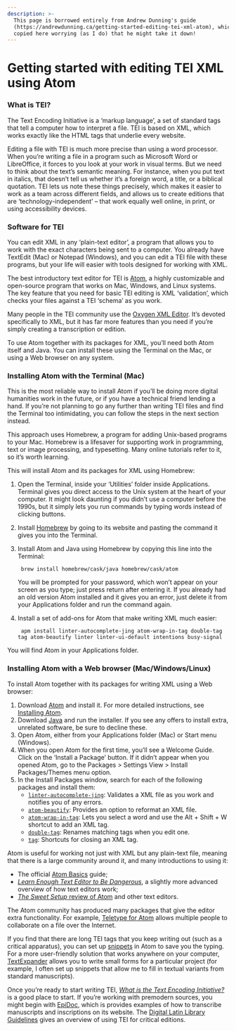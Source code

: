 ```yaml
---
description: >-
  This page is borrowed entirely from Andrew Dunning's guide
  (https://andrewdunning.ca/getting-started-editing-tei-xml-atom), which I have
  copied here worrying (as I do) that he might take it down!
---
```


# Getting started with editing TEI XML using Atom

### What is TEI? <a href="#what-is-tei" id="what-is-tei"></a>

The Text Encoding Initiative is a ‘markup language’, a set of standard tags that tell a computer how to interpret a file. TEI is based on XML, which works exactly like the HTML tags that underlie every website.

Editing a file with TEI is much more precise than using a word processor. When you’re writing a file in a program such as Microsoft Word or LibreOffice, it forces to you look at your work in visual terms. But we need to think about the text’s semantic meaning. For instance, when you put text in italics, that doesn’t tell us whether it’s a foreign word, a title, or a biblical quotation. TEI lets us note these things precisely, which makes it easier to work as a team across different fields, and allows us to create editions that are ‘technology-independent’ – that work equally well online, in print, or using accessibility devices.

### Software for TEI <a href="#software-for-tei" id="software-for-tei"></a>

You can edit XML in any ‘plain-text editor’, a program that allows you to work with the exact characters being sent to a computer. You already have TextEdit (Mac) or Notepad (Windows), and you can edit a TEI file with these programs, but your life will easier with tools designed for working with XML.

The best introductory text editor for TEI is [Atom](https://atom.io), a highly customizable and open-source program that works on Mac, Windows, and Linux systems. The key feature that you need for basic TEI editing is XML ‘validation’, which checks your files against a TEI ‘schema’ as you work.

Many people in the TEI community use the [Oxygen XML Editor](https://www.oxygenxml.com). It’s devoted specifically to XML, but it has far more features than you need if you’re simply creating a transcription or edition.

To use Atom together with its packages for XML, you’ll need both Atom itself and Java. You can install these using the Terminal on the Mac, or using a Web browser on any system.

### Installing Atom with the Terminal (Mac) <a href="#installing-atom-with-the-terminal-mac" id="installing-atom-with-the-terminal-mac"></a>

This is the most reliable way to install Atom if you’ll be doing more digital humanities work in the future, or if you have a technical friend lending a hand. If you’re not planning to go any further than writing TEI files and find the Terminal too intimidating, you can follow the steps in the next section instead.

This approach uses Homebrew, a program for adding Unix-based programs to your Mac. Homebrew is a lifesaver for supporting work in programming, text or image processing, and typesetting. Many online tutorials refer to it, so it’s worth learning.

This will install Atom and its packages for XML using Homebrew:

1. Open the Terminal, inside your ‘Utilities’ folder inside Applications. Terminal gives you direct access to the Unix system at the heart of your computer. It might look daunting if you didn’t use a computer before the 1990s, but it simply lets you run commands by typing words instead of clicking buttons.
2. Install [Homebrew](https://brew.sh) by going to its website and pasting the command it gives you into the Terminal.
3.  Install Atom and Java using Homebrew by copying this line into the Terminal:

    ```
     brew install homebrew/cask/java homebrew/cask/atom
    ```

    You will be prompted for your password, which won’t appear on your screen as you type; just press return after entering it. If you already had an old version Atom installed and it gives you an error, just delete it from your Applications folder and run the command again.
4.  Install a set of add-ons for Atom that make writing XML much easier:

    ```
     apm install linter-autocomplete-jing atom-wrap-in-tag double-tag tag atom-beautify linter linter-ui-default intentions busy-signal
    ```

You will find Atom in your Applications folder.

### Installing Atom with a Web browser (Mac/Windows/Linux) <a href="#installing-atom-with-a-web-browser-macwindowslinux" id="installing-atom-with-a-web-browser-macwindowslinux"></a>

To install Atom together with its packages for writing XML using a Web browser:

1. Download [Atom](https://atom.io) and install it. For more detailed instructions, see [Installing Atom](https://flight-manual.atom.io/getting-started/sections/installing-atom/).
2. Download [Java](https://java.com/download/) and run the installer. If you see any offers to install extra, unrelated software, be sure to decline these.
3. Open Atom, either from your Applications folder (Mac) or Start menu (Windows).
4. When you open Atom for the first time, you’ll see a Welcome Guide. Click on the ‘Install a Package’ button. If it didn’t appear when you opened Atom, go to the Packages > Settings View > Install Packages/Themes menu option.
5. In the Install Packages window, search for each of the following packages and install them:
   * [`linter-autocomplete-jing`](https://atom.io/packages/linter-autocomplete-jing): Validates a XML file as you work and notifies you of any errors.
   * [`atom-beautify`](https://atom.io/packages/atom-beautify): Provides an option to reformat an XML file.
   * [`atom-wrap-in-tag`](https://atom.io/packages/atom-wrap-in-tag): Lets you select a word and use the Alt + Shift + W shortcut to add an XML tag.
   * [`double-tag`](https://atom.io/packages/double-tag): Renames matching tags when you edit one.
   * [`tag`](https://atom.io/packages/tag): Shortcuts for closing an XML tag.

Atom is useful for working not just with XML but any plain-text file, meaning that there is a large community around it, and many introductions to using it:

* The official [Atom Basics](https://flight-manual.atom.io/getting-started/sections/atom-basics/) guide;
* [_Learn Enough Text Editor to Be Dangerous_](https://www.learnenough.com/text-editor-tutorial), a slightly more advanced overview of how text editors work;
* [_The Sweet Setup_ review of Atom](https://thesweetsetup.com/apps/best-text-editor-macos/) and other text editors.

The Atom community has produced many packages that give the editor extra functionality. For example, [Teletype for Atom](https://teletype.atom.io) allows multiple people to collaborate on a file over the Internet.

If you find that there are long TEI tags that you keep writing out (such as a critical apparatus), you can set up [snippets](https://flight-manual.atom.io/using-atom/sections/snippets/) in Atom to save you the typing. For a more user-friendly solution that works anywhere on your computer, [TextExpander](https://textexpander.com) allows you to write small forms for a particular project (for example, I often set up snippets that allow me to fill in textual variants from standard manuscripts).

Once you’re ready to start writing TEI, [_What is the Text Encoding Initiative?_](http://books.openedition.org/oep/426) is a good place to start. If you’re working with premodern sources, you might begin with [EpiDoc](http://epidoc.sourceforge.net), which is provides examples of how to transcribe manuscripts and inscriptions on its website. The [Digital Latin Library Guidelines](https://digitallatin.github.io/guidelines/) gives an overview of using TEI for critical editions.
